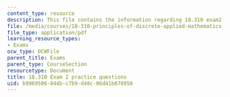 ```yaml
---
content_type: resource
description: This file contains the information regarding 18.310 exam2 practice questions.
file: /media/courses/18-310-principles-of-discrete-applied-mathematics-fall-2013/b9969506844bc7b9d48c86d41b078958_MIT18_310F13_PracExam2.pdf
file_type: application/pdf
learning_resource_types:
- Exams
ocw_type: OCWFile
parent_title: Exams
parent_type: CourseSection
resourcetype: Document
title: 18.310 Exam 2 practice questions
uid: b9969506-844b-c7b9-d48c-86d41b078958
---
```

